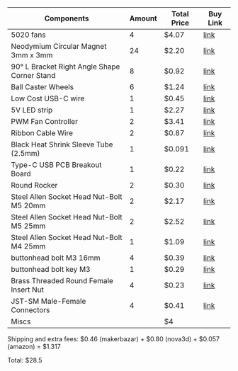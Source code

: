 | Components | Amount | Total Price | Buy Link |
|---|---|---|---|
| 5020 fans | 4 | $4.07 | [link](https://makerbazar.in/products/generic-axial-dc-cooling-fan-blowers?variant=46399947931888) |
| Neodymium Circular Magnet 3mm x 3mm | 24 | $2.20 | [link](https://makerbazar.in/products/neodymium-circular-magnet?variant=47451807875312) |
| 90° L Bracket Right Angle Shape Corner Stand | 8 | $0.92 | [link](https://makerbazar.in/products/right-angle-bracket-iron-angle-code-corner-stand?variant=46436990877936) |
| Ball Caster Wheels | 6 | $1.24 | [link](https://makerbazar.in/products/castor-wheels) |
| Low Cost USB-C wire | 1 | $0.45 | [link](https://makerbazar.in/products/generic-low-cost-type-c-usb-data-cable-black-white) |
| 5V LED strip | 1 | $2.27 | [link](https://amzn.in/d/drIJrVY) |
| PWM Fan Controller | 2 | $3.41 | [link](https://makerbazar.in/products/dc-6v-28v-6v-12v-24v-3a-pwm-dc-motor-speed-controller-forward-reverse-with-switch) |
| Ribbon Cable Wire | 2 | $0.87 | [link](https://makerbazar.in/products/multi-coloured-ribbon-cable-wire?variant=40914910281879) |
| Black Heat Shrink Sleeve Tube (2.5mm) | 1 | $0.091 | [link](https://makerbazar.in/products/heat-shrink?variant=19627635212384) |
| Type-C USB PCB Breakout Board | 1 | $0.22 | [link](https://makerbazar.in/products/type-c-usb-female-to-dip-pcb-breakout-board?variant=46337045299440) |
| Round Rocker | 2 | $0.30 | [link](https://makerbazar.in/products/round-rocker-switch-2-leg-pack-of-2-spst) |
| Steel Allen Socket Head Nut-Bolt M5 20mm | 2 | $2.17 | [link](https://makerbazar.in/products/stainless-steel-allen-head-nut-bolt-washer-set?variant=44137393783024) |
| Steel Allen Socket Head Nut-Bolt M5 25mm | 2 | $2.52 | [link](https://makerbazar.in/products/stainless-steel-allen-head-nut-bolt-washer-set?variant=45147658322160) |
| Steel Allen Socket Head Nut-Bolt M4 25mm | 1 | $1.09 | [link](https://makerbazar.in/products/stainless-steel-allen-head-nut-bolt-washer-set?variant=44137326838000) |
| buttonhead bolt M3 16mm | 4 | $0.39 | [link](https://novo3d.in/buttonhead-bolt-cs) |
| buttonhead bolt key M3 | 1 | $0.29 | [link](https://novo3d.in/allen-keys) |
| Brass Threaded Round Female Insert Nut | 4 | $0.23 | [link](https://makerbazar.in/products/brass-heat-set-threaded-round-female-insert-nut?variant=44435312083184) |
| JST-SM Male-Female Connectors | 4 | $0.41 | [link](https://makerbazar.in/products/jst-sm-male-and-female-connector-pair-with-wire?variant=47213255065840) |
| Miscs |  | $4 |

Shipping and extra fees: $0.46 (makerbazar) + $0.80 (nova3d) + $0.057 (amazon) = $1.317

Total: $28.5
